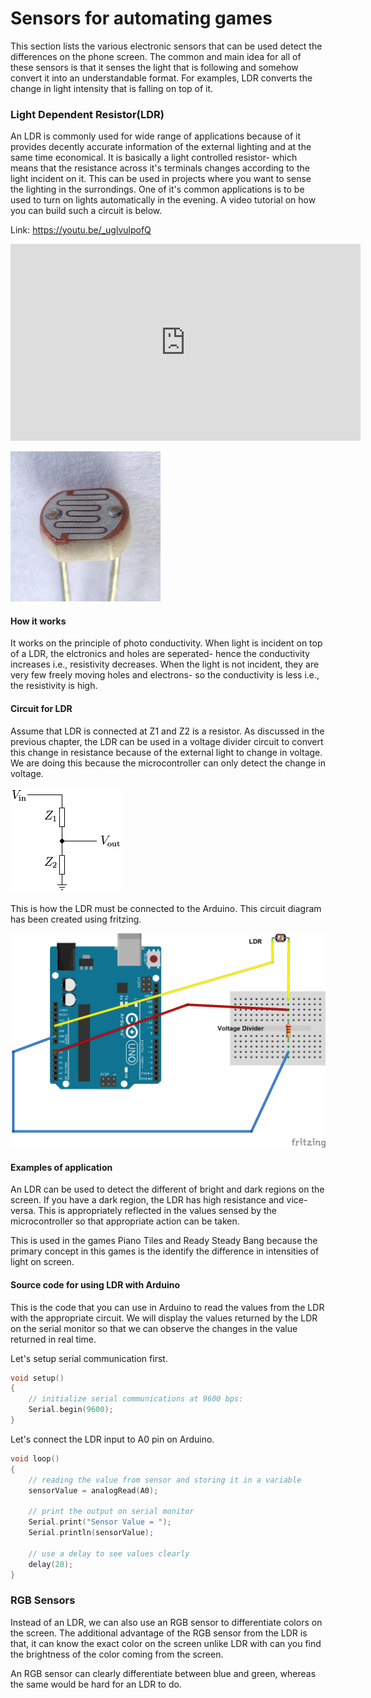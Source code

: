 # Sensors for automating games

This section lists the various electronic sensors that can be used detect the differences on the phone screen. The common and main idea for all of these sensors is that it senses the light that is following and somehow convert it into an understandable format. For examples, LDR converts the change in light intensity that is falling on top of it. 

### Light Dependent Resistor(LDR)

An LDR is commonly used for wide range of applications because of it provides decently accurate information of the external lighting and at the same time economical. It is basically a light controlled resistor- which means that the resistance across it's terminals changes according to the light incident on it. This can be used in projects where you want to sense the lighting in the surrondings. One of it's common applications is to be used to turn on lights automatically in the evening. A video tutorial on how you can build such a circuit is below.

Link: https://youtu.be/_uglvulpofQ 

<iframe width="560" height="315" src="https://www.youtube.com/embed/_uglvulpofQ?list=PLmcMMZCV897om7Wuqz882Jdp9lGj9HYHs" frameborder="0" allowfullscreen></iframe>

![LDR basic](/Images/HDR_Enhancer_1.jpg)

#### How it works
It works on the principle of photo conductivity. When light is incident on top of a LDR, the elctronics and holes are seperated- hence the conductivity increases i.e., resistivity decreases. When the light is not incident, they are very few freely moving holes and electrons- so the conductivity is less i.e., the resistivity is high.

#### Circuit for LDR
Assume that LDR is connected at Z1 and Z2 is a resistor. As discussed in the previous chapter, the LDR can be used in a voltage divider circuit to convert this change in resistance because of the external light to change in voltage. We are doing this because the microcontroller can only detect the change in voltage.

![LDR circuit](/Images/Voltage_divider.png)

This is how the LDR must be connected to the Arduino. This circuit diagram has been created using fritzing.

![LDR arduino](/Images/ldr_arduino.png)

#### Examples of application

An LDR can be used to detect the different of bright and dark regions on the screen. If you have a dark region, the LDR has high resistance and vice-versa. This is appropriately reflected in the values sensed by the microcontroller so that appropriate action can be taken.

This is used in the games Piano Tiles and Ready Steady Bang because the primary concept in this games is the identify the difference in intensities of light on screen.

#### Source code for using LDR with Arduino

This is the code that you can use in Arduino to read the values from the LDR with the appropriate circuit. We will display the values returned by the LDR on the serial monitor so that we can observe the changes in the value returned in real time.

Let's setup serial communication first.
```C
void setup()
{
    // initialize serial communications at 9600 bps:
    Serial.begin(9600);
}
```

Let's connect the LDR input to A0 pin on Arduino.

```C
void loop()
{
    // reading the value from sensor and storing it in a variable
    sensorValue = analogRead(A0);
    
    // print the output on serial monitor
    Serial.print("Sensor Value = ");
    Serial.println(sensorValue);
    
    // use a delay to see values clearly
    delay(20);
}
```

### RGB Sensors

Instead of an LDR, we can also use an RGB sensor to differentiate colors on the screen. The additional advantage of the RGB sensor from the LDR is that, it can know the exact color on the screen unlike LDR with can you find the brightness of the color coming from the screen.

An RGB sensor can clearly differentiate between blue and green, whereas the same would be hard for an LDR to do.